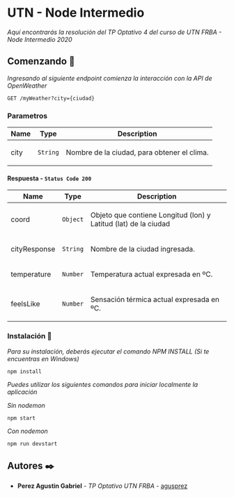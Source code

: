 # UTN - Node Intermedio 

_Aquí encontrarás la resolución del TP Optativo 4 del curso de UTN FRBA - Node Intermedio 2020_

## Comenzando 🚀

_Ingresando al siguiente endpoint comienza la interacción con la API de OpenWeather_

```
GET /myWeather?city={ciudad}
```

### Parametros

| Name     | Type       | Description                                        |
|----------|------------|----------------------------------------------------|
|   city   |   `String` | <p>Nombre de la ciudad, para obtener el clima.</p> |


#### Respuesta - `Status Code 200`

| Name     | Type       | Description                           |
|----------|------------|---------------------------------------|
| coord | `Object` | <p>Objeto que contiene Longitud (lon) y Latitud  (lat) de la ciudad</p> |
| cityResponse | `String` | <p>Nombre de la ciudad ingresada.</p> |
| temperature | `Number` | <p>Temperatura actual expresada en ºC.</p> |
| feelsLike | `Number` | <p>Sensación térmica actual expresada en ºC.</p> |


### Instalación 🔧

_Para su instalación, deberás ejecutar el comando NPM INSTALL (Si te encuentras en Windows)_

```
npm install
```

_Puedes utilizar los siguientes comandos para iniciar localmente la aplicación_

_Sin nodemon_
```
npm start
```
_Con nodemon_
```
npm run devstart
```


## Autores ✒️


* **Perez Agustin Gabriel** - *TP Optativo UTN FRBA* - [agusprez](https://github.com/Agusprez)

